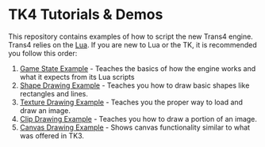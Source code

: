 # TK4 Tutorials & Demos

This repository contains examples of how to script the new Trans4 engine. Trans4 relies on the [Lua](http://www.lua.org/manual/5.3/). If you are new to Lua or the TK, it is recommended you follow this order:

1. [Game State Example](https://github.com/rpgtoolkit/trans4-demos/tree/master/GameStatesExample) - Teaches the basics of how the engine works and what it expects from its Lua scripts
2. [Shape Drawing Example](https://github.com/rpgtoolkit/trans4-demos/tree/master/ShapeDrawingExample) - Teaches you how to draw basic shapes like rectangles and lines.
3. [Texture Drawing Example](https://github.com/rpgtoolkit/trans4-demos/tree/master/TextureDrawingExample) - Teaches you the proper way to load and draw an image.
4. [Clip Drawing Example](https://github.com/rpgtoolkit/trans4-demos/tree/master/ClipDrawingExample) - Teaches you how to draw a portion of an image.
5. [Canvas Drawing Example](https://github.com/rpgtoolkit/trans4-demos/tree/master/CanvasDrawingExample) - Shows canvas functionality similar to what was offered in TK3.
